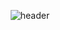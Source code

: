 <div align=center>
  
  ![header](https://capsule-render.vercel.app/api?type=waving&color=gradient&height=250&section=header&text=Hello,&nbsp;World!&fontSize=70&fontAlignY=50&animation=twinkling)
</div>

